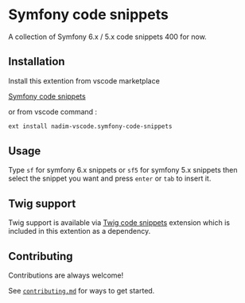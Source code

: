 # Symfony code snippets

A collection of Symfony 6.x / 5.x code snippets 400 for now.

## Installation

Install this extention from vscode marketplace

[Symfony code snippets](https://marketplace.visualstudio.com/items?itemName=nadim-vscode.symfony-code-snippets)

or from vscode command : 
```bash 
ext install nadim-vscode.symfony-code-snippets
```

## Usage

Type `sf` for symfony 6.x snippets or `sf5` for symfony 5.x snippets then select the snippet you want and press `enter` or `tab` to insert it.

## Twig support

Twig support is available via [Twig code snippets](https://marketplace.visualstudio.com/items?itemName=nadim-vscode.twig-code-snippets) extension which is included in this extention as a dependency.
    
## Contributing

Contributions are always welcome!

See [`contributing.md`](https://github.com/nalabdou/symfony-code-snippets/blob/main/contributing.md) for ways to get started.
